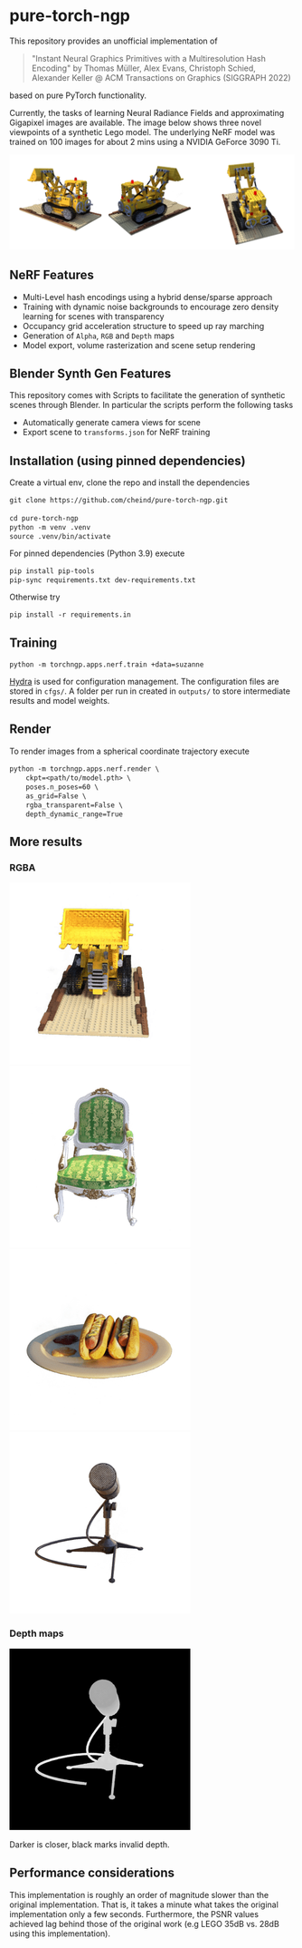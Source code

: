 # pure-torch-ngp

This repository provides an unofficial implementation of

> "Instant Neural Graphics Primitives with a Multiresolution Hash Encoding" by
> Thomas Müller, Alex Evans, Christoph Schied, Alexander Keller @
> ACM Transactions on Graphics (SIGGRAPH 2022)

based on pure PyTorch functionality.

Currently, the tasks of learning Neural Radiance Fields and approximating Gigapixel images are available. The image below shows three novel viewpoints of a synthetic Lego model. The underlying NeRF model was trained on 100 images for about 2 mins using a NVIDIA GeForce 3090 Ti.

![](etc/lego_val.png?raw=true)

## NeRF Features

-   Multi-Level hash encodings using a hybrid dense/sparse approach
-   Training with dynamic noise backgrounds to encourage zero density learning for scenes with transparency
-   Occupancy grid acceleration structure to speed up ray marching
-   Generation of `Alpha`, `RGB` and `Depth` maps
-   Model export, volume rasterization and scene setup rendering

## Blender Synth Gen Features

This repository comes with Scripts to facilitate the generation of synthetic scenes through Blender. In particular the scripts perform the following tasks

-   Automatically generate camera views for scene
-   Export scene to `transforms.json` for NeRF training

## Installation (using pinned dependencies)

Create a virtual env, clone the repo and install the dependencies

```shell
git clone https://github.com/cheind/pure-torch-ngp.git

cd pure-torch-ngp
python -m venv .venv
source .venv/bin/activate
```

For pinned dependencies (Python 3.9) execute

```
pip install pip-tools
pip-sync requirements.txt dev-requirements.txt
```

Otherwise try

```
pip install -r requirements.in
```

## Training

```
python -m torchngp.apps.nerf.train +data=suzanne
```

[Hydra](https://hydra.cc/docs/intro/) is used for configuration management. The configuration files are stored in `cfgs/`. A folder per run in created in `outputs/` to store intermediate results and model weights.

## Render

To render images from a spherical coordinate trajectory execute

```shell
python -m torchngp.apps.nerf.render \
    ckpt=<path/to/model.pth> \
    poses.n_poses=60 \
    as_grid=False \
    rgba_transparent=False \
    depth_dynamic_range=True
```

## More results

### RGBA

![](etc/lego.gif)![](etc/chair.gif)![](etc/hotdog.gif)![](etc/mic.gif)

### Depth maps

![](etc/mic_depth.gif)

Darker is closer, black marks invalid depth.

## Performance considerations

This implementation is roughly an order of magnitude slower than the original implementation. That is, it takes a minute what takes the original implementation only a few seconds. Furthermore, the PSNR values achieved lag behind those of the original work (e.g LEGO 35dB vs. 28dB using this implementation).
